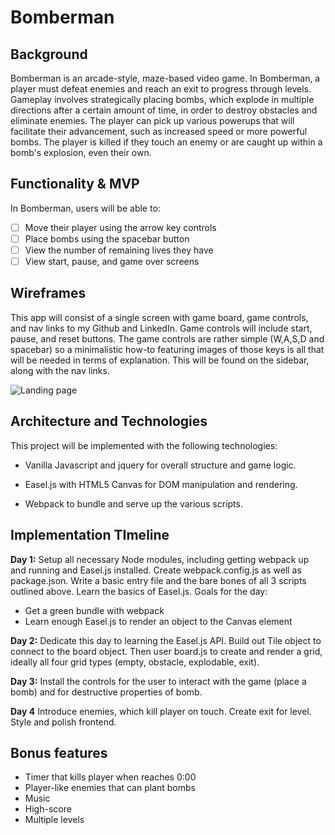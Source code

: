 # Bomberman

## Background

Bomberman is an arcade-style, maze-based video game. In Bomberman, a player must defeat enemies and reach an exit to progress through levels. Gameplay involves strategically placing bombs, which explode in multiple directions after a certain amount of time, in order to destroy obstacles and eliminate enemies. The player can pick up various powerups that will facilitate their advancement, such as increased speed or more powerful bombs. The player is killed if they touch an enemy or are caught up within a bomb's explosion, even their own.

## Functionality & MVP

In Bomberman, users will be able to:

- [ ] Move their player using the arrow key controls
- [ ] Place bombs using the spacebar button
- [ ] View the number of remaining lives they have
- [ ] View start, pause, and game over screens

## Wireframes

This app will consist of a single screen with game board, game controls, and nav links to my Github and LinkedIn. Game controls will include start, pause, and reset buttons. The game controls are rather simple (W,A,S,D and spacebar) so a minimalistic how-to featuring images of those keys is all that will be needed in terms of explanation. This will be found on the sidebar, along with the nav links.

![Landing page](docs/wireframes/bomberman.png)


## Architecture and Technologies

This project will be implemented with the following technologies:

* Vanilla Javascript and jquery for overall structure and game logic.

* Easel.js with HTML5 Canvas for DOM manipulation and rendering.

* Webpack to bundle and serve up the various scripts.

## Implementation TImeline

**Day 1:** Setup all necessary Node modules, including getting webpack up and running and Easel.js installed. Create webpack.config.js as well as package.json. Write a basic entry file and the bare bones of all 3 scripts outlined above. Learn the basics of Easel.js. Goals for the day:

* Get a green bundle with webpack
* Learn enough Easel.js to render an object to the Canvas element

**Day 2:** Dedicate this day to learning the Easel.js API. Build out Tile object to connect to the board object. Then user board.js to create and render a grid, ideally all four grid types (empty, obstacle, explodable, exit).

**Day 3:** Install the controls for the user to interact with the game (place a bomb) and for destructive properties of bomb.

**Day 4** Introduce enemies, which kill player on touch. Create exit for level. Style and polish frontend.

## Bonus features

* Timer that kills player when reaches 0:00
* Player-like enemies that can plant bombs
* Music
* High-score
* Multiple levels
